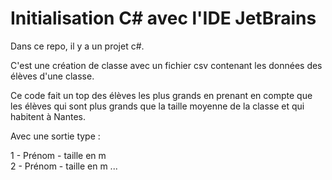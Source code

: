 # Initialisation C# avec l'IDE JetBrains

Dans ce repo, il y a un projet c#.

C'est une création de classe avec un fichier csv contenant les données des élèves d'une classe.

Ce code fait un top des élèves les plus grands en prenant en compte que les élèves qui sont plus grands que la taille moyenne de la classe et qui habitent à Nantes.

Avec une sortie type :

1 - Prénom - taille en m \
2 - Prénom - taille en m ...
